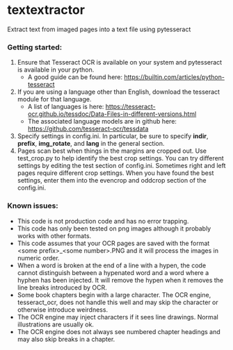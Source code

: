 # textextractor
Extract text from imaged pages into a text file using pytesseract

### Getting started:
1. Ensure that Tesseract OCR is available on your system and pytesseract is available in your python.
    * A good guide can be found here:  https://builtin.com/articles/python-tesseract
2. If you are using a language other than English, download the tesseract module for that language.
    * A list of languages is here: https://tesseract-ocr.github.io/tessdoc/Data-Files-in-different-versions.html
    * The associated language models are in github here:  https://github.com/tesseract-ocr/tessdata
3. Specify settings in config.ini.  In particular, be sure to specify **indir**, **prefix**, **img_rotate**, and **lang** in the general section.  
4. Pages scan best when things in the margins are cropped out.  Use test_crop.py to help identify the best crop settings.  You can try different settings by editing the test section of config.ini.  Sometimes right and left pages require different crop settings.  When you have found the best settings, enter them into the evencrop and oddcrop section of the config.ini.  

### Known issues:

* This code is not production code and has no error trapping.
* This code has only been tested on png images although it probably works with other formats.
* This code assumes that your OCR pages are saved with the format \<some prefix\>\_\<some number\>.PNG and it will process the images in numeric order.
* When a word is broken at the end of a line with a hypen, the code cannot distinguish between a hypenated word and a word where a hyphen has been injected.  It will remove the hypen when it removes the line breaks introduced by OCR.
* Some book chapters begin with a large character.   The OCR engine, tesseract_ocr, does not handle this well and may skip the character or otherwise introduce weirdness.
* The OCR engine may inject characters if it sees line drawings.  Normal illustrations are usually ok.
* The OCR engine does not always see numbered chapter headings and may also skip breaks in a chapter.
